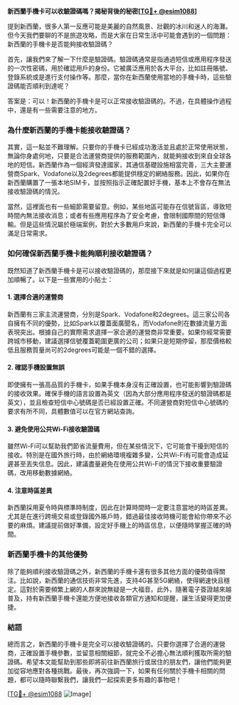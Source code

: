 **新西蘭手機卡可以收驗證碼嗎？揭秘背後的秘密[[TG💪+ @esim1088](https://t.me/s/esim1088)]**

提到新西蘭，很多人第一反應可能是美麗的自然風景、壯觀的冰川和迷人的海灘。但今天我們要聊的不是旅遊攻略，而是大家在日常生活中可能會遇到的一個問題：新西蘭的手機卡是否能夠接收驗證碼？

首先，讓我們來了解一下什麼是驗證碼。驗證碼通常是指通過短信或應用程序發送的一次性密碼，用於確認用戶的身份。它被廣泛應用於各大平台，比如註冊賬號、登錄系統或是進行支付操作等。那麼，當你在新西蘭使用當地的手機卡時，這些驗證碼能否順利到達呢？

答案是：可以！新西蘭的手機卡是可以正常接收驗證碼的。不過，在具體操作過程中，還是有一些需要注意的地方。

### **為什麼新西蘭的手機卡能接收驗證碼？**

其實，這一點並不難理解。只要你的手機卡已經成功激活並且處於正常使用狀態，無論你身處何地，只要是合法運營商提供的服務範圍內，就能夠接收到來自全球各地的短信。新西蘭作為一個經濟發達國家，其通信基礎設施相當完善，三大主要運營商Spark、Vodafone以及2degrees都能提供穩定的網絡服務。因此，如果你在新西蘭購置了一張本地SIM卡，並按照指示正確配置好手機，基本上不會存在無法接收驗證碼的情況。

當然，這裡面也有一些細節需要留意。例如，某些地區可能存在信號盲區，導致短時間內無法接收消息；或者有些應用程序為了安全考慮，會限制國際間的短信傳輸。但是這些情況屬於極端案例，對於大多數用戶來說，新西蘭的手機卡完全可以滿足日常需求。

### **如何確保新西蘭手機卡能夠順利接收驗證碼？**

既然知道了新西蘭手機卡是可以接收驗證碼的，那麼接下來就是如何讓這個過程更加順暢了。以下是一些實用的小貼士：

#### **1. 選擇合適的運營商**
新西蘭有三家主流運營商，分別是Spark、Vodafone和2degrees。這三家公司各自擁有不同的優勢，比如Spark以覆蓋面廣聞名，而Vodafone則在數據流量方面表現突出。根據自己的實際需求選擇一家合適的運營商非常重要。如果你經常需要跨城市移動，建議選擇信號覆蓋範圍更廣的公司；如果只是短期停留，那麼價格較低且服務質量尚可的2degrees可能是一個不錯的選擇。

#### **2. 確認手機設置無誤**
即使擁有一張高品質的手機卡，如果手機本身沒有正確設置，也可能影響到驗證碼的接收效果。確保手機的語言設置為英文（因為大部分應用程序發送的驗證碼都是英文），並且檢查短信中心號碼是否已經設置正確。不同運營商對短信中心號碼的要求有所不同，具體數值可以在官方網站查詢。

#### **3. 避免使用公共Wi-Fi接收驗證碼**
雖然Wi-Fi可以幫助我們節省流量費用，但在某些情況下，它可能會干擾到短信的接收。特別是在國外旅行時，由於網絡環境複雜多變，公共Wi-Fi有可能會造成延遲甚至丟失信息。因此，建議盡量避免在使用公共Wi-Fi的情況下接收重要驗證碼，改用移動數據網絡。

#### **4. 注意時區差異**
新西蘭採用夏令時與標準時制度，因此在計算時間時一定要注意當地的時區差異。尤其是在進行跨境交易或登錄國外賬戶時，錯過最佳接收時機可能會給你帶來不必要的麻煩。建議提前做好準備，設定好手機上的時區信息，以便隨時掌握正確的時間。

### **新西蘭手機卡的其他優勢**

除了能夠順利接收驗證碼之外，新西蘭的手機卡還有很多其他方面的優勢值得關注。比如說，新西蘭的通信技術非常先進，支持4G甚至5G網絡，使得網速快且穩定。這對於需要頻繁上網的人群來說無疑是一大福音。此外，隨著電子簽證越來越普及，持有新西蘭手機卡還能方便地接收各類官方通知和提醒，讓生活變得更加便捷。

### **結語**

總而言之，新西蘭的手機卡是完全可以接收驗證碼的。只要你選擇了合適的運營商，正確設置手機參數，並留意相關細節，就完全不必擔心無法順利獲取所需的驗證碼。希望本文能幫助到那些即將前往新西蘭旅行或居住的朋友們，讓他們能夠更加從容地應對各種挑戰。最後，再次強調一下，如果有任何關於手機卡相關的問題，都可以隨時聯繫我們，讓我們一起探索更多有趣的事物吧！

[[TG💪+ @esim1088](https://t.me/s/esim1088) ![Image](https://i.postimg.cc/4NQfJmqS/Snipaste-2025-05-13-00-14-12.png)]